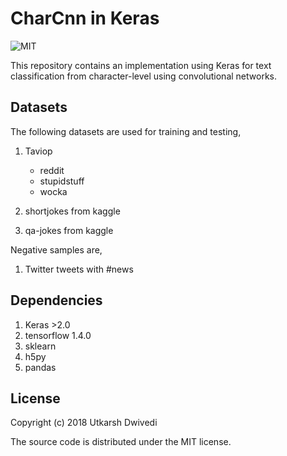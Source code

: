 # CharCnn in Keras

![MIT](https://img.shields.io/badge/license-MIT-blue.svg)

This repository contains an implementation using Keras for text classification from character-level using convolutional networks.

## Datasets

The following datasets are used for training and testing,

1. Taviop
    - reddit
    - stupidstuff
    - wocka

2. shortjokes from kaggle
3. qa-jokes from kaggle

Negative samples are,

1. Twitter tweets with #news

## Dependencies

1. Keras >2.0
2. tensorflow 1.4.0
3. sklearn
4. h5py
5. pandas

## License

Copyright (c) 2018 Utkarsh Dwivedi

The source code is distributed under the MIT license.

